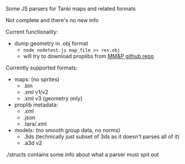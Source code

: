 Some JS parsers for Tanki maps and related formats

Not complete and there's no new info

Current functionality:
- dump geometry in .obj format
    - `node nodetest.js map_file >> res.obj`
    - will try to download proplibs from [MM&P github repo](https://github.com/MapMakersAndProgrammers/tanki-prop-libraries/)

Currently supported formats:
- maps: (no sprites)
    - .bin
    - .xml v1/v2
    - .xml v3 (geometry only)
- proplib metadata:
    - .xml
    - .json
    - .tara/.xml
- models: (no smooth group data, no norms)
    - .3ds (technically just subset of 3ds as it doesn't parses all of it)
    - .a3d v2

./structs contains some info about what a parser must spit out

